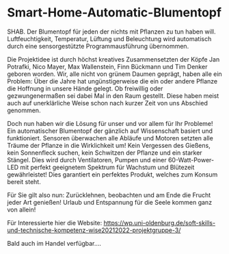 # Smart-Home-Automatic-Blumentopf
SHAB. Der Blumentopf für jeden der nichts mit Pflanzen zu tun haben will. Luftfeuchtigkeit, Temperatur, Lüftung und Beleuchtung wird automatisch durch eine sensorgestützte Programmausführung übernommen.

Die Projektidee ist durch höchst kreatives Zusammensetzten der Köpfe Jan Potrafki, Nico Mayer, Max Wallenstein, Finn Bückmann und Tim Denker geboren worden. Wir, alle nicht von grünem Daumen geprägt, haben alle ein Problem: Über die Jahre hat ungünstigerweise die ein oder andere Pflanze die Hoffnung in unsere Hände gelegt. Ob freiwillig oder gezwungenermaßen sei dabei Mal in den Raum gestellt. Diese haben meist auch auf unerklärliche Weise schon nach kurzer Zeit von uns Abschied genommen.

Doch nun haben wir die Lösung für unser und vor allem für Ihr Probleme! Ein automatischer Blumentopf der gänzlich auf Wissenschaft basiert und funktioniert. Sensoren überwachen alle Abläufe und Motoren setzten alle Träume der Pflanze in die Wirklichkeit um! Kein Vergessen des Gießens, kein Sonnenfleck suchen, kein Schwitzen der Pflanze und ein starker Stängel. Dies wird durch Ventilatoren, Pumpen und einer 60-Watt-Power-LED mit perfekt geeignetem Spektrum für Wachstum und Blütezeit gewährleistet! Dies garantiert ein perfektes Produkt, welches zum Konsum bereit steht.

Für Sie gilt also nun: Zurücklehnen, beobachten und am Ende die Frucht jeder Art genießen! Urlaub und Entspannung für die Seele kommen ganz von allein!

Für Interessierte hier die Website: https://wp.uni-oldenburg.de/soft-skills-und-technische-kompetenz-wise20212022-projektgruppe-3/

Bald auch im Handel verfügbar....
